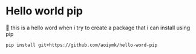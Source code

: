 # Hello world pip


💎 this is a hello word when i try to create a package that i can install using pip

```
pip install git+https://github.com/aoiymk/hello-word-pip    
```


